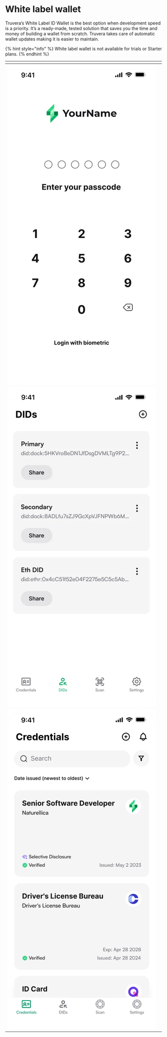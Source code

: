 # White label wallet

Truvera’s White Label ID Wallet is the best option when development speed is a priority. It’s a ready-made, tested solution that saves you the time and money of building a wallet from scratch. Truvera takes care of automatic wallet updates making it is easier to maintain.

{% hint style="info" %}
White label wallet is not available for trials or Starter plans.
{% endhint %}

<table data-view="cards"><thead><tr><th></th><th></th></tr></thead><tbody><tr><td><img src="../../.gitbook/assets/64d56c2d933df9ceec8f9b50_white label mockup 01.png" alt=""></td><td></td></tr><tr><td><img src="../../.gitbook/assets/64d56c2dca022c113851b25f_white label mockup 02.webp" alt=""></td><td></td></tr><tr><td><img src="../../.gitbook/assets/64d56c2d550809f0b632e773_white label mockup 03 (1).webp" alt=""></td><td></td></tr></tbody></table>
